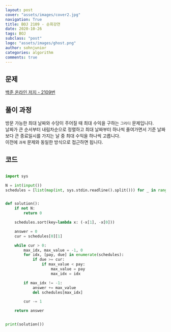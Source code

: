 ```yaml
---
layout: post
cover: "assets/images/cover2.jpg"
navigation: True
title: BOJ 2109 - 순회강연
date: 2020-10-26
tags: BOJ
subclass: "post"
logo: "assets/images/ghost.png"
author: sohnjunior
categories: algorithm
comments: true
---
```


## 문제

[백준 온라인 저지 - 2109번](https://www.acmicpc.net/problem/2109)

## 풀이 과정

방문 가능한 최대 날짜와 수당이 주어질 때 최대 수익을 구하는 `그리디` 문제입니다. <br>
날짜가 큰 순서부터 내림차순으로 정렬하고 최대 날짜부터 하나씩 줄여가면서 기준 날짜보다 큰 종료일시를 가지는 날 중 최대 수익을 하나씩 고릅니다. <br>
이전에 `과제` 문제와 동일한 방식으로 접근하면 됩니다. <br>

## 코드

```python

import sys

N = int(input())
schedules = [list(map(int, sys.stdin.readline().split())) for _ in range(N)]


def solution():
    if not N:
        return 0

    schedules.sort(key=lambda x: (-x[1], -x[0]))

    answer = 0
    cur = schedules[0][1]

    while cur > 0:
        max_idx, max_value = -1, 0
        for idx, [pay, due] in enumerate(schedules):
            if due >= cur:
                if max_value < pay:
                    max_value = pay
                    max_idx = idx

        if max_idx != -1:
            answer += max_value
            del schedules[max_idx]

        cur -= 1

    return answer


print(solution())


```
